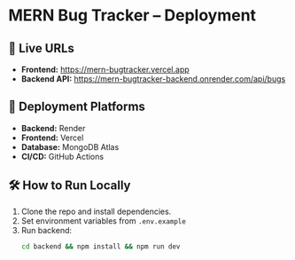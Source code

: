 # MERN Bug Tracker – Deployment

## 🔗 Live URLs
- **Frontend:** https://mern-bugtracker.vercel.app
- **Backend API:** https://mern-bugtracker-backend.onrender.com/api/bugs

## 🚀 Deployment Platforms
- **Backend:** Render
- **Frontend:** Vercel
- **Database:** MongoDB Atlas
- **CI/CD:** GitHub Actions

## 🛠 How to Run Locally
1. Clone the repo and install dependencies.
2. Set environment variables from `.env.example`
3. Run backend:
   ```bash
   cd backend && npm install && npm run dev
